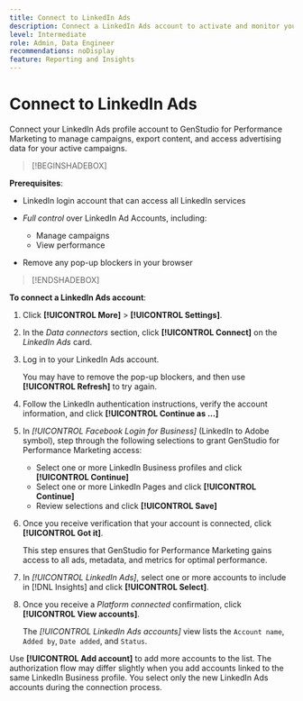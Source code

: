 ```yaml
---
title: Connect to LinkedIn Ads
description: Connect a LinkedIn Ads account to activate and monitor your ads and media with Adobe GenStudio for Performance Marketing.
level: Intermediate
role: Admin, Data Engineer
recommendations: noDisplay
feature: Reporting and Insights
---
```

# Connect to LinkedIn Ads

Connect your LinkedIn Ads profile account to GenStudio for Performance Marketing to manage campaigns, export content, and access advertising data for your active campaigns.

>[!BEGINSHADEBOX]

**Prerequisites**:

- LinkedIn login account that can access all LinkedIn services

- _Full control_ over LinkedIn Ad Accounts, including:

  - Manage campaigns
  - View performance

- Remove any pop-up blockers in your browser

>[!ENDSHADEBOX]

**To connect a LinkedIn Ads account**:

1. Click **[!UICONTROL More]** > **[!UICONTROL Settings]**.

1. In the _Data connectors_ section, click **[!UICONTROL Connect]** on the _LinkedIn Ads_ card.

1. Log in to your LinkedIn Ads account.

   You may have to remove the pop-up blockers, and then use **[!UICONTROL Refresh]** to try again.

1. Follow the LinkedIn authentication instructions, verify the account information, and click **[!UICONTROL Continue as ...]**

1. In _[!UICONTROL Facebook Login for Business]_ (LinkedIn to Adobe symbol), step through the following selections to grant GenStudio for Performance Marketing access:

   - Select one or more LinkedIn Business profiles and click **[!UICONTROL Continue]**
   - Select one or more LinkedIn Pages and click **[!UICONTROL Continue]**
   - Review selections and click **[!UICONTROL Save]**

1. Once you receive verification that your account is connected, click **[!UICONTROL Got it]**.

   This step ensures that GenStudio for Performance Marketing gains access to all ads, metadata, and metrics for optimal performance.

1. In _[!UICONTROL LinkedIn Ads]_, select one or more accounts to include in [!DNL Insights] and click **[!UICONTROL Select]**.

1. Once you receive a _Platform connected_ confirmation, click **[!UICONTROL View accounts]**.

   The _[!UICONTROL LinkedIn Ads accounts]_ view lists the `Account name`, `Added by`, `Date added`, and `Status`.

Use **[!UICONTROL Add account]** to add more accounts to the list. The authorization flow may differ slightly when you add accounts linked to the same LinkedIn Business profile. You select only the new LinkedIn Ads accounts during the connection process.
